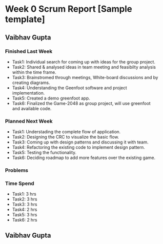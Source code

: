 # Week 0 Scrum Report [Sample template]

## Vaibhav Gupta

### Finished Last Week 
- Task1: Individual search for coming up with ideas for the group project.
- Task2: Shared & analysed ideas in team meeting and feasibilty analysis within the time frame.
- Task3: Brainstromed through meetings, White-board discussions and by creating diagrams.
- Task4: Understanding the Geenfoot software and project implementation.
- Task5: Created a demo greenfoot app.
- Task6: Finalized the Game-2048 as group project, will use greenfoot and available code.

### Planned Next Week
- Task1: Understading the complete flow of application.
- Task2: Designing the CRC to visualize the basic flow.
- Task3: Coming up with design patterns and discussing it with team.
- Task4: Refactoring the existing code to implement design pattern.
- Task5: Testing the functionality.
- Task6: Deciding roadmap to add more features over the existing game.

### Problems

### Time Spend

- Task1: 3 hrs
- Task2: 3 hrs
- Task3: 3 hrs
- Task4: 2 hrs
- Task5: 3 hrs
- Task6: 2 hrs

## Vaibhav Gupta

